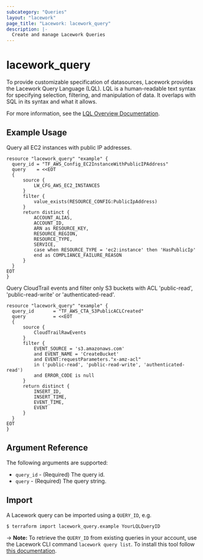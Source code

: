 ```yaml
---
subcategory: "Queries"
layout: "lacework"
page_title: "Lacework: lacework_query"
description: |-
  Create and manage Lacework Queries
---
```


# lacework\_query

To provide customizable specification of datasources, Lacework provides the Lacework Query Language (LQL). 
LQL is a human-readable text syntax for specifying selection, filtering, and manipulation of data. 
It overlaps with SQL in its syntax and what it allows.

For more information, see the [LQL Overview Documentation](https://docs.lacework.com/lql-overview).

## Example Usage

Query all EC2 instances with public IP addresses.

```hcl
resource "lacework_query" "example" {
  query_id = "TF_AWS_Config_EC2InstanceWithPublicIPAddress"
  query    = <<EOT
  {
      source {
          LW_CFG_AWS_EC2_INSTANCES
      }
      filter {
          value_exists(RESOURCE_CONFIG:PublicIpAddress)
      }
      return distinct {
          ACCOUNT_ALIAS,
          ACCOUNT_ID,
          ARN as RESOURCE_KEY,
          RESOURCE_REGION,
          RESOURCE_TYPE,
          SERVICE,
          case when RESOURCE_TYPE = 'ec2:instance' then 'HasPublicIp'
          end as COMPLIANCE_FAILURE_REASON
      }
  }
EOT
}
```

Query CloudTrail events and filter only S3 buckets with ACL 'public-read', 'public-read-write' or 'authenticated-read'.

```hcl
resource "lacework_query" "example" {
  query_id       = "TF_AWS_CTA_S3PublicACLCreated"
  query          = <<EOT
  {
      source {
          CloudTrailRawEvents
      }
      filter {
          EVENT_SOURCE = 's3.amazonaws.com'
          and EVENT_NAME = 'CreateBucket'
          and EVENT:requestParameters."x-amz-acl"
          in ('public-read', 'public-read-write', 'authenticated-read')
          and ERROR_CODE is null
      }
      return distinct {
          INSERT_ID,
          INSERT_TIME,
          EVENT_TIME,
          EVENT
      }
  }
EOT
}
```


## Argument Reference

The following arguments are supported:

* `query_id` - (Required) The query id.
* `query` - (Required) The query string.

## Import

A Lacework query can be imported using a `QUERY_ID`, e.g.

```
$ terraform import lacework_query.example YourLQLQueryID
```

-> **Note:** To retrieve the `QUERY_ID` from existing queries in your account, use the
Lacework CLI command `lacework query list`. To install this tool follow
[this documentation](https://docs.lacework.com/cli/).
